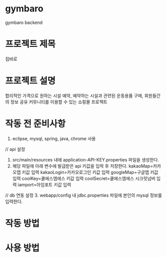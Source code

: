 # gymbaro
 gymbaro backend

# 프로젝트 제목
짐바로

# 프로젝트 설명
합리적인 가격으로 원하는 시설 예약, 예약하는 시설과 관련된 운동용품 구매, 회원들간의 정보 공유 커뮤니티를 이용할 수 있는 쇼핑몰 프로젝트

# 작동 전 준비사항
1. eclipse, mysql, spring, java, chrome 사용


// api 설정
1. src/main/resources 내에 application-API-KEY.properties 파일을 생성한다.
2. 해당 파일에 아래 변수에 발급받은 api 키값을 입력 후 저장한다.
kakaoMap=카카오맵 키값 입력
kakaoLogin=카카오로그인 키값 입력
googleMap=구글맵 키값 입력
coolKey=쿨에스엠에스 키값 입력
coolSecret=쿨에스엠에스 시크릿넘버 입력
iamport=아임포트 키값 입력

// db 연동 설정
3. webapp/config 내 jdbc.properties 파일에 본인의 mysql 정보를 입력한다.


# 작동 방법


# 사용 방법


